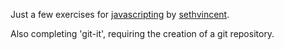 Just a few exercises for [javascripting](https://github.com/sethvincent/javascripting) by [sethvincent](https://github.com/sethvincent).

Also completing 'git-it', requiring the creation of a git repository.
